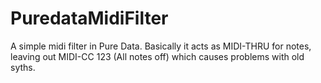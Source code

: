 PuredataMidiFilter
==================

A simple midi filter in Pure Data. Basically it acts as MIDI-THRU for notes, leaving out MIDI-CC 123 (All notes off) which causes problems with old syths.
